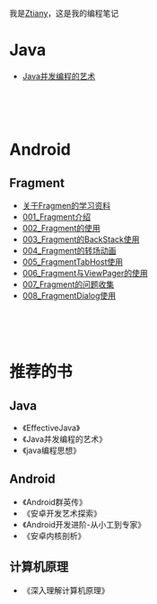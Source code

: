 我是[Ztiany](http://weibo.com/u/1854760051?refer_flag=1005055010_&is_all=1)，这是我的编程笔记

# Java

- [Java并发编程的艺术](Java/Java并发编程的艺术)

<br/><br/><br/>



# Android

## Fragment
- [关于Fragmen的学习资料](Android/Fragment/关于Fragment的学习资料.md)
- [001_Fragment介绍](Android/Fragment/001_Fragment介绍.md)
- [002_Fragment的使用](Android/Fragment/002_Fragment的使用.md)
- [003_Fragment的BackStack使用](Android/Fragment/003_Fragment的BackStack使用.md)
- [004_Fragment的转场动画](Android/Fragment/004_Fragment的转场动画.md)
- [005_FragmentTabHost使用](Android/Fragment/005_FragmentTabHost使用.md)
- [006_Fragment与ViewPager的使用](Android/Fragment/006_Fragment与ViewPager的使用.md)
- [007_Fragment的问题收集](Android/Fragment/07_Fragment的问题收集.md)
- [008_FragmentDialog使用](Android/Fragment/008_FragmentDialog使用.md)






<br/><br/><br/>



# 推荐的书

## Java
- 《EffectiveJava》
- 《Java并发编程的艺术》
- 《java编程思想》


## Android

- 《Android群英传》
- 《安卓开发艺术探索》
- 《Android开发进阶-从小工到专家》
- 《安卓内核剖析》

## 计算机原理

- 《深入理解计算机原理》
